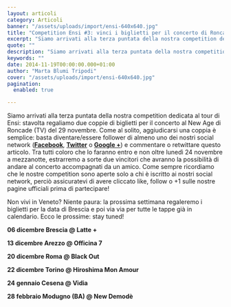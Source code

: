 ```yaml
---
layout: articoli
category: Articoli
banner: "/assets/uploads/import/ensi-640x640.jpg"
title: "Competition Ensi #3: vinci i biglietti per il concerto di Roncade (TV)"
excerpt: "Siamo arrivati alla terza puntata della nostra competition dedicata al tour di Ensi: stavolta regaliamo due coppie di biglietti per il concerto al New Age di Roncade (TV) del 29 novembre.  Come al solito, aggiudicarsi una coppia è semplice: basta diventare/essere follower di almeno uno dei nostri social network (Facebook, Twitter o Google +) e commentare o retwittare questo [&hellip"
quote: ""
description: "Siamo arrivati alla terza puntata della nostra competition dedicata al tour di Ensi: stavolta regaliamo due coppie di biglietti per il concerto al New Age di Roncade (TV) del 29 novembre.  Come al solito, aggiudicarsi una coppia è semplice: basta diventare/essere follower di almeno uno dei nostri social network (Facebook, Twitter o Google +) e commentare o retwittare questo [&hellip"
keywords: ""
date: 2014-11-19T00:00:00.000+01:00
author: "Marta Blumi Tripodi"
cover: "/assets/uploads/import/ensi-640x640.jpg"
pagination:
  enabled: true

---
```


Siamo arrivati alla terza puntata della nostra competition dedicata al tour di Ensi: stavolta regaliamo due coppie di biglietti per il concerto al New Age di Roncade (TV) del 29 novembre. Come al solito, aggiudicarsi una coppia è semplice: basta diventare/essere follower di almeno uno dei nostri social network ([**Facebook**](https://www.facebook.com/hotmcmag "https://www.facebook.com/hotmcmag"), [**Twitter**](https://twitter.com/hotmcmag "https://twitter.com/hotmcmag") o **[Google +](https://plus.google.com/u/0/111205470567886985739/posts "https://plus.google.com/u/0/111205470567886985739/posts")**) e commentare o retwittare questo articolo. Tra tutti coloro che lo faranno entro e non oltre lunedì 24 novembre a mezzanotte, estrarremo a sorte due vincitori che avranno la possibilità di andare al concerto accompagnati da un amico. Come sempre ricordiamo che le nostre competition sono aperte solo a chi è iscritto ai nostri social network, perciò assicuratevi di avere cliccato like, follow o +1 sulle nostre pagine ufficiali prima di partecipare!

Non vivi in Veneto? Niente paura: la prossima settimana regaleremo i biglietti per la data di Brescia e poi via via per tutte le tappe già in calendario. Ecco le prossime: stay tuned!

**06 dicembre Brescia @ Latte +**

**13 dicembre Arezzo @ Officina 7**

**20 dicembre Roma @ Black Out**

**22 dicembre Torino @ Hiroshima Mon Amour**

**24 gennaio Cesena @ Vidia**

**28 febbraio Modugno (BA) @ New Demodè**